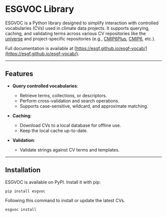 # ESGVOC Library

ESGVOC is a Python library designed to simplify interaction with controlled vocabularies (CVs) used in climate data projects. It supports querying, caching, and validating terms across various CV repositories like the [universe](https://github.com/WCRP-CMIP/WCRP-universe/tree/esgvoc) and project-specific repositories (e.g., [CMIP6Plus](https://github.com/WCRP-CMIP/CMIP6Plus_CVs/tree/esgvoc), [CMIP6](https://github.com/WCRP-CMIP/CMIP6_CVs/tree/esgvoc), etc.).

Full documentation is available at [https://esgf.github.io/esgf-vocab/](https://esgf.github.io/esgf-vocab/).

---

## Features

- **Query controlled vocabularies**:
  - Retrieve terms, collections, or descriptors.
  - Perform cross-validation and search operations.
  - Supports case-sensitive, wildcard, and approximate matching.

- **Caching**:
  - Download CVs to a local database for offline use.
  - Keep the local cache up-to-date.

- **Validation**:
  - Validate strings against CV terms and templates.

---

## Installation

ESGVOC is available on PyPI. Install it with pip:

```bash
pip install esgvoc
```

Following this command to install or update the latest CVs.


```bash
esgvoc install
```
